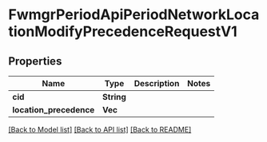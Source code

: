 # FwmgrPeriodApiPeriodNetworkLocationModifyPrecedenceRequestV1

## Properties

Name | Type | Description | Notes
------------ | ------------- | ------------- | -------------
**cid** | **String** |  |
**location_precedence** | **Vec<String>** |  |

[[Back to Model list]](./README.md#documentation-for-models) [[Back to API list]](./README.md#documentation-for-api-endpoints) [[Back to README]](../README.md)
